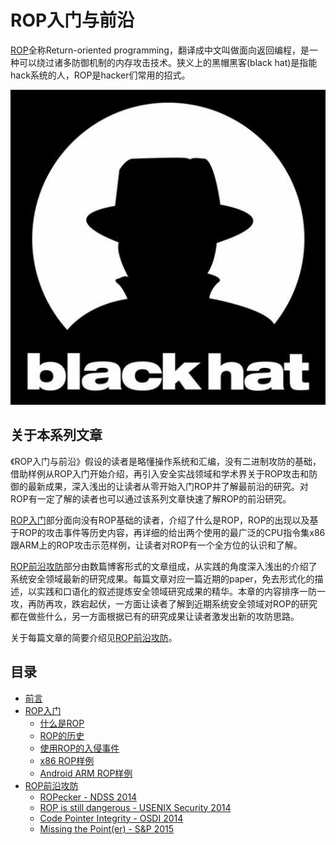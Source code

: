 # ROP入门与前沿

[ROP](https://en.wikipedia.org/wiki/Return-oriented_programming)全称Return-oriented programming，翻译成中文叫做面向返回编程，是一种可以绕过诸多防御机制的内存攻击技术。狭义上的黑帽黑客(black hat)是指能hack系统的人，ROP是hacker们常用的招式。

![BlackHat](./resources/1-black-hat.jpg)

## 关于本系列文章

《ROP入门与前沿》假设的读者是略懂操作系统和汇编，没有二进制攻防的基础，借助样例从ROP入门开始介绍，再引入安全实战领域和学术界关于ROP攻击和防御的最新成果，深入浅出的让读者从零开始入门ROP并了解最前沿的研究。对ROP有一定了解的读者也可以通过该系列文章快速了解ROP的前沿研究。

[ROP入门](./introduction/README.md)部分面向没有ROP基础的读者，介绍了什么是ROP，ROP的出现以及基于ROP的攻击事件等历史内容，再详细的给出两个使用的最广泛的CPU指令集x86跟ARM上的ROP攻击示范样例，让读者对ROP有一个全方位的认识和了解。

[ROP前沿攻防](./foreland/README.md)部分由数篇博客形式的文章组成，从实践的角度深入浅出的介绍了系统安全领域最新的研究成果。每篇文章对应一篇近期的paper，免去形式化的描述，以实践和口语化的叙述提炼安全领域研究成果的精华。本章的内容排序一防一攻，再防再攻，跌宕起伏，一方面让读者了解到近期系统安全领域对ROP的研究都在做些什么，另一方面根据已有的研究成果让读者激发出新的攻防思路。

关于每篇文章的简要介绍见[ROP前沿攻防](./foreland/README.md)。

## 目录

* [前言](./README.md)
* [ROP入门](./introduction/README.md)
    + [什么是ROP](./introduction/What-is-ROP.md)
    + [ROP的历史]()
    + [使用ROP的入侵事件]()
    + [x86 ROP样例]()
    + [Android ARM ROP样例]()
* [ROP前沿攻防](./foreland/README.md)
    + [ROPecker - NDSS 2014](./foreland/ROPecker.md)
    + [ROP is still dangerous - USENIX Security 2014](./foreland/ROP-is-still-dangerous.md)
    + [Code Pointer Integrity - OSDI 2014](./foreland/Code-Pointer-Integrity.md)
    + [Missing the Point(er) - S&P 2015](./foreland/Missing-the-Pointer.md)
